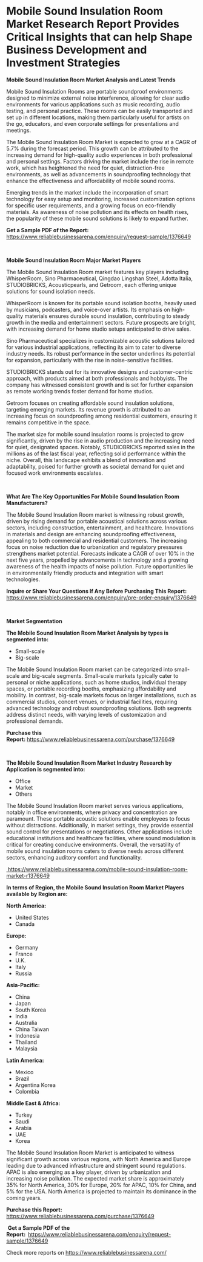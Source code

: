 <p><h1>Mobile Sound Insulation Room Market Research Report Provides Critical Insights that can help Shape Business Development and Investment Strategies</h1></p><p><strong>Mobile Sound Insulation Room Market Analysis and Latest Trends</strong></p>
<p><p>Mobile Sound Insulation Rooms are portable soundproof environments designed to minimize external noise interference, allowing for clear audio environments for various applications such as music recording, audio testing, and personal practice. These rooms can be easily transported and set up in different locations, making them particularly useful for artists on the go, educators, and even corporate settings for presentations and meetings.</p><p>The Mobile Sound Insulation Room Market is expected to grow at a CAGR of 5.7% during the forecast period. This growth can be attributed to the increasing demand for high-quality audio experiences in both professional and personal settings. Factors driving the market include the rise in remote work, which has heightened the need for quiet, distraction-free environments, as well as advancements in soundproofing technology that enhance the effectiveness and affordability of mobile sound rooms.</p><p>Emerging trends in the market include the incorporation of smart technology for easy setup and monitoring, increased customization options for specific user requirements, and a growing focus on eco-friendly materials. As awareness of noise pollution and its effects on health rises, the popularity of these mobile sound solutions is likely to expand further.</p></p>
<p><strong>Get a Sample PDF of the Report:&nbsp;</strong> <a href="https://www.reliablebusinessarena.com/enquiry/request-sample/1376649?utm_campaign=1948&utm_medium=2&utm_source=Github&utm_content=ia&utm_term=13012025&utm_id=mobile-sound-insulation-room">https://www.reliablebusinessarena.com/enquiry/request-sample/1376649</a></p>
<p>&nbsp;</p>
<p><strong>Mobile Sound Insulation Room Major Market Players</strong></p>
<p><p>The Mobile Sound Insulation Room market features key players including WhisperRoom, Sino Pharmaceutical, Qingdao Lingshan Steel, Adotta Italia, STUDIOBRICKS, Acousticpearls, and Getroom, each offering unique solutions for sound isolation needs. </p><p>WhisperRoom is known for its portable sound isolation booths, heavily used by musicians, podcasters, and voice-over artists. Its emphasis on high-quality materials ensures durable sound insulation, contributing to steady growth in the media and entertainment sectors. Future prospects are bright, with increasing demand for home studio setups anticipated to drive sales.</p><p>Sino Pharmaceutical specializes in customizable acoustic solutions tailored for various industrial applications, reflecting its aim to cater to diverse industry needs. Its robust performance in the sector underlines its potential for expansion, particularly with the rise in noise-sensitive facilities.</p><p>STUDIOBRICKS stands out for its innovative designs and customer-centric approach, with products aimed at both professionals and hobbyists. The company has witnessed consistent growth and is set for further expansion as remote working trends foster demand for home studios.</p><p>Getroom focuses on creating affordable sound insulation solutions, targeting emerging markets. Its revenue growth is attributed to an increasing focus on soundproofing among residential customers, ensuring it remains competitive in the space.</p><p>The market size for mobile sound insulation rooms is projected to grow significantly, driven by the rise in audio production and the increasing need for quiet, designated spaces. Notably, STUDIOBRICKS reported sales in the millions as of the last fiscal year, reflecting solid performance within the niche. Overall, this landscape exhibits a blend of innovation and adaptability, poised for further growth as societal demand for quiet and focused work environments escalates.</p></p>
<p>&nbsp;</p>
<p><strong>What Are The Key Opportunities For Mobile Sound Insulation Room Manufacturers?</strong></p>
<p><p>The Mobile Sound Insulation Room market is witnessing robust growth, driven by rising demand for portable acoustical solutions across various sectors, including construction, entertainment, and healthcare. Innovations in materials and design are enhancing soundproofing effectiveness, appealing to both commercial and residential customers. The increasing focus on noise reduction due to urbanization and regulatory pressures strengthens market potential. Forecasts indicate a CAGR of over 10% in the next five years, propelled by advancements in technology and a growing awareness of the health impacts of noise pollution. Future opportunities lie in environmentally friendly products and integration with smart technologies.</p></p>
<p><strong>Inquire or Share Your Questions If Any Before Purchasing This Report:</strong> <a href="https://www.reliablebusinessarena.com/enquiry/pre-order-enquiry/1376649?utm_campaign=1948&utm_medium=2&utm_source=Github&utm_content=ia&utm_term=13012025&utm_id=mobile-sound-insulation-room">https://www.reliablebusinessarena.com/enquiry/pre-order-enquiry/1376649</a></p>
<p>&nbsp;</p>
<p><strong>Market Segmentation</strong></p>
<p><strong>The Mobile Sound Insulation Room Market Analysis by types is segmented into:</strong></p>
<p><ul><li>Small-scale</li><li>Big-scale</li></ul></p>
<p><p>The Mobile Sound Insulation Room market can be categorized into small-scale and big-scale segments. Small-scale markets typically cater to personal or niche applications, such as home studios, individual therapy spaces, or portable recording booths, emphasizing affordability and mobility. In contrast, big-scale markets focus on larger installations, such as commercial studios, concert venues, or industrial facilities, requiring advanced technology and robust soundproofing solutions. Both segments address distinct needs, with varying levels of customization and professional demands.</p></p>
<p><strong>Purchase this Report:&nbsp;</strong><a href="https://www.reliablebusinessarena.com/purchase/1376649?utm_campaign=1948&utm_medium=2&utm_source=Github&utm_content=ia&utm_term=13012025&utm_id=mobile-sound-insulation-room">https://www.reliablebusinessarena.com/purchase/1376649</a></p>
<p>&nbsp;</p>
<p><strong>The Mobile Sound Insulation Room Market Industry Research by Application is segmented into:</strong></p>
<p><ul><li>Office</li><li>Market</li><li>Others</li></ul></p>
<p><p>The Mobile Sound Insulation Room market serves various applications, notably in office environments, where privacy and concentration are paramount. These portable acoustic solutions enable employees to focus without distractions. Additionally, in market settings, they provide essential sound control for presentations or negotiations. Other applications include educational institutions and healthcare facilities, where sound modulation is critical for creating conducive environments. Overall, the versatility of mobile sound insulation rooms caters to diverse needs across different sectors, enhancing auditory comfort and functionality.</p></p>
<p><a href="https://www.reliablebusinessarena.com/mobile-sound-insulation-room-market-r1376649?utm_campaign=1948&utm_medium=2&utm_source=Github&utm_content=ia&utm_term=13012025&utm_id=mobile-sound-insulation-room">&nbsp;https://www.reliablebusinessarena.com/mobile-sound-insulation-room-market-r1376649</a></p>
<p><strong>In terms of Region, the Mobile Sound Insulation Room Market Players available by Region are:</strong></p>
<p>
    <p> <strong> North America: </strong>
        <ul>
            <li>United States</li>
            <li>Canada</li>
        </ul>
        </p> 
    <p> <strong> Europe: </strong>
        <ul>
            <li>Germany</li>
            <li>France</li>
            <li>U.K.</li>
            <li>Italy</li>
            <li>Russia</li>
        </ul>
        </p> 
    <p> <strong> Asia-Pacific: </strong>
        <ul>
            <li>China</li>
            <li>Japan</li>
            <li>South Korea</li>
            <li>India</li>
            <li>Australia</li>
            <li>China Taiwan</li>
            <li>Indonesia</li>
            <li>Thailand</li>
            <li>Malaysia</li>
        </ul>
        </p> 
    <p> <strong> Latin America: </strong>
        <ul>
            <li>Mexico</li>
            <li>Brazil</li>
            <li>Argentina Korea</li>
            <li>Colombia</li>
        </ul>
        </p> 
    <p> <strong> Middle East & Africa: </strong>
        <ul>
            <li>Turkey</li>
            <li>Saudi</li>
            <li>Arabia</li>
            <li>UAE</li>
            <li>Korea</li>
        </ul>
    </p>
    </p>
<p><p>The Mobile Sound Insulation Room Market is anticipated to witness significant growth across various regions, with North America and Europe leading due to advanced infrastructure and stringent sound regulations. APAC is also emerging as a key player, driven by urbanization and increasing noise pollution. The expected market share is approximately 35% for North America, 30% for Europe, 20% for APAC, 10% for China, and 5% for the USA. North America is projected to maintain its dominance in the coming years.</p></p>
<p><strong>Purchase this Report: </strong><a href="https://www.reliablebusinessarena.com/purchase/1376649?utm_campaign=1948&utm_medium=2&utm_source=Github&utm_content=ia&utm_term=13012025&utm_id=mobile-sound-insulation-room">https://www.reliablebusinessarena.com/purchase/1376649</a></p>
<p>&nbsp;<strong>Get a Sample PDF of the Report:&nbsp;&nbsp;</strong><a href="https://www.reliablebusinessarena.com/enquiry/request-sample/1376649?utm_campaign=1948&utm_medium=2&utm_source=Github&utm_content=ia&utm_term=13012025&utm_id=mobile-sound-insulation-room">https://www.reliablebusinessarena.com/enquiry/request-sample/1376649</a></p>
<p><strong></strong></p>
<p>Check more reports on <a href="https://www.reliablebusinessarena.com/?utm_campaign=1948&utm_medium=2&utm_source=Github&utm_content=ia&utm_term=13012025&utm_id=mobile-sound-insulation-room">https://www.reliablebusinessarena.com/</a></p>